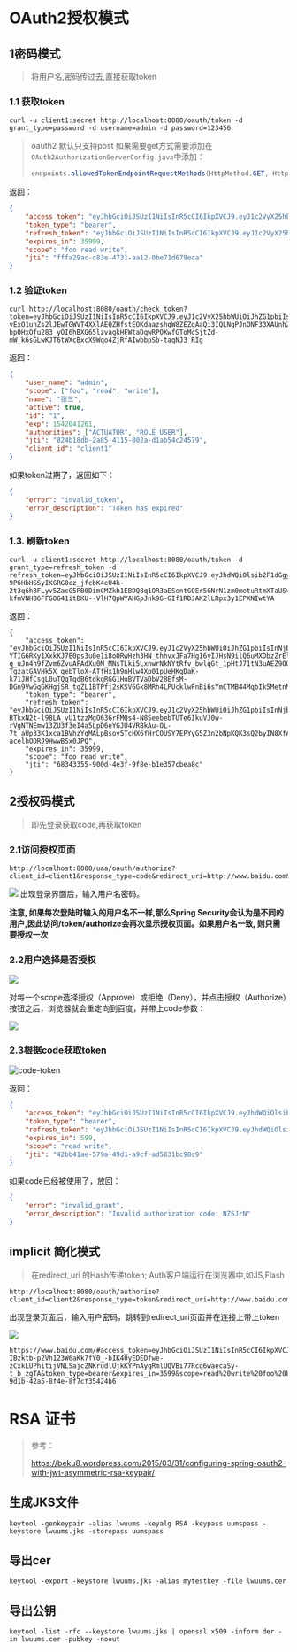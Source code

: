 # OAuth2授权模式

## 1密码模式

> 将用户名,密码传过去,直接获取token

### 1.1 获取token

```shell
curl -u client1:secret http://localhost:8080/oauth/token -d grant_type=password -d username=admin -d password=123456
```

>oauth2 默认只支持post 如果需要get方式需要添加在`OAuth2AuthorizationServerConfig.java`中添加：
>
>```java
>endpoints.allowedTokenEndpointRequestMethods(HttpMethod.GET, HttpMethod.POST);
>```

返回：

```json
{
    "access_token": "eyJhbGciOiJSUzI1NiIsInR5cCI6IkpXVCJ9.eyJ1c2VyX25hbWUiOiJhZG1pbiIsInNjb3BlIjpbImZvbyIsInJlYWQiLCJ3cml0ZSJdLCJuYW1lIjoi5byg5LiJIiwiaWQiOiIxIiwiZXhwIjoxNTQyMDA0MzEwLCJhdXRob3JpdGllcyI6WyJBQ1RVQVRPUiIsIlJPTEVfVVNFUiJdLCJqdGkiOiJmZmZhMjlhYy1jODNlLTQ3MzEtYWExMi0wYmU3MWQ2NzllY2EiLCJjbGllbnRfaWQiOiJjbGllbnQxIn0.kgMTz1dCcmzHd42ALRXEFAMgFeTRgN6alfYcvI8r-q75DaeC_f5bygf11c68-XB_X1oacq8rj5dbtHXuJRw71gf_OMjG1s8Qu_1OE-JN31BLys6nh0EE1xhSMo4zXW5FCKEkfYIEI5VE9VeHjHCFR7DjpQPsFxKY5NNj-Ru4t5oYYCyPOWhMWH_RWU68nJN1As9QIWAA0wIuJ6_k55J00mG6Z6p1geU5xRO6F-OXIghq5GkKsKPb5R2wIkDCN9XTU-bCIrIKh7o5Pq91ib_ctF9PoORKjGIx2MEfmUvDwKXpTmLwt9DLXmAJZ7nzdHE1jDHTGrjpciWC5kEOJ0gaWw",
    "token_type": "bearer",
    "refresh_token": "eyJhbGciOiJSUzI1NiIsInR5cCI6IkpXVCJ9.eyJ1c2VyX25hbWUiOiJhZG1pbiIsInNjb3BlIjpbImZvbyIsInJlYWQiLCJ3cml0ZSJdLCJhdGkiOiJmZmZhMjlhYy1jODNlLTQ3MzEtYWExMi0wYmU3MWQ2NzllY2EiLCJuYW1lIjoi5byg5LiJIiwiaWQiOiIxIiwiZXhwIjoxNTQyMDQwMjc0LCJhdXRob3JpdGllcyI6WyJBQ1RVQVRPUiIsIlJPTEVfVVNFUiJdLCJqdGkiOiI2ZmNmODBmNS03ODg2LTRhNDctOGZiZS01NTkxNTFiNDQ5MWQiLCJjbGllbnRfaWQiOiJjbGllbnQxIn0.i9JUlSzM_uPz7kVPxhobq9TYq9dQZPtKZOMZVR2C0c4qpKkQrmZJmt0FnlnnlENaGYCXBkKFtYWUVSuZQHkHwT0AdwGYQCXluU0p4qZ2jyApRuGRExfWNVaK24lPy6dE-lPS2FG0zVtPv64XoF6ikQyErRo5zrcqfU3iO33-27RjB_UT5F77mCfPRRd6rLTn8gvsESY83Vg6kYcPYVj0-ERyBiuqMFIQxdTDcsHcmBIR7JQQDghu6ClXXHsoulaij7qOLwnMsHyu7gRkqGk2I8Bat56xWJgQNh8uiKo4CYbV10ntH3ZvhwnzUjXV_3791Bgc6C8xdjzl0TnmxAKzTQ",
    "expires_in": 35999,
    "scope": "foo read write",
    "jti": "fffa29ac-c83e-4731-aa12-0be71d679eca"
}
```

### 1.2 验证token

```shell
curl http://localhost:8080/oauth/check_token?token=eyJhbGciOiJSUzI1NiIsInR5cCI6IkpXVCJ9.eyJ1c2VyX25hbWUiOiJhZG1pbiIsInNjb3BlIjpbImZvbyIsInJlYWQiLCJ3cml0ZSJdLCJuYW1lIjoi5byg5LiJIiwiaWQiOiIxIiwiZXhwIjoxNTQyMDM4ODY5LCJhdXRob3JpdGllcyI6WyJBQ1RVQVRPUiIsIlJPTEVfVVNFUiJdLCJqdGkiOiI5N2MzZWY2MC1jZTE0LTQ3ZmEtODlmOC04Y2VlYjhiZmI4ZGMiLCJjbGllbnRfaWQiOiJjbGllbnQxIn0.S-vExO1uhZs2lJEwTGWVT4XXlAEQZHfstEOKdaazshqW8ZEZgAaQi3IQLNgPJnONF33XAUnhZB2PzwVLVMkVo94q72YjbQeHIOtvtn1tWtAzE7NX3pXazjggDlFuEZkL9i4zs1aI35XQf1dlJWzElM6KbKFfxB9IScw6aZOLvRI4Ero6sHJV7H5RADaXAJGzYkRye4moSrYDfHHm_JDyc_MCHbzeRg8YbzRwwU99riKl_el-bp0HxOfu283_yOI6hBXG65lzvagkHFWtaDqwRPOKwfGToMcSjtZd-mW_k6sGLwKJT6tWXcBxcX9Wqo4ZjRfAIwbbpSb-taqNJ3_RIg
```

返回：

```json
{
	"user_name": "admin",
	"scope": ["foo", "read", "write"],
	"name": "张三",
	"active": true,
	"id": "1",
	"exp": 1542041261,
	"authorities": ["ACTUATOR", "ROLE_USER"],
	"jti": "824b18db-2a85-4115-802a-d1ab54c24579",
	"client_id": "client1"
}
```

如果token过期了，返回如下：

```json
{
	"error": "invalid_token",
	"error_description": "Token has expired"
}
```

### 1.3. 刷新token

```shell
curl -u client1:secret http://localhost:8080/oauth/token -d grant_type=refresh_token -d refresh_token=eyJhbGciOiJSUzI1NiIsInR5cCI6IkpXVCJ9.eyJhdWQiOlsib2F1dGgyLXJlc291cmNlIl0sInVzZXJfbmFtZSI6InRhbmd5eiIsInNjb3BlIjpbImJhciIsInJlYWQiXSwiYXRpIjoiZjQxNmE3NTItOTAzNy00MTRmLTlkMmYtMjVjZDdjNDNkMTUzIiwibmFtZSI6IuWUkOi_nOeFpyIsImlkIjo0LCJleHAiOjE1MTA4Mjk4MDMsImF1dGhvcml0aWVzIjpbIkFDVFVBVE9SIiwiUk9MRV9VU0VSIl0sImp0aSI6ImQ0NzU0ZDM2LThkZjItNGI0ZC05ZGFiLWJmZjdjNWFhMDhkMCIsImNsaWVudF9pZCI6ImNsaWVudDEifQ.aJWrWlSVgtp4nacSyWYzZl1BLkK9Yhl5yAMrZen13n4INcJPVoVibDsAv90YJis2IGMCCKNp7UhlWmSyj9AKgk5yx6t7I5FPk7JiaBo1O3K4h2b2Pl_OJ2QH5ni_LSBUlfHl6PEy9mCa1-9P6HbHSSyIKGRG0cz_jfcbK4eU4h-2t3q6h8FLyv5ZacG5PB0DimCMZkb1EBDQ8q1OR3aESentGOEr5GNrN1zm0metuRtmXTaUSvbtyQXyehQJjSvQbTSU4pyTCClZQ4l8Bj-kfmVNHB6FFGOG41itBKU--VlH7QpWYAHGpJnk96-GIf1RDJAK2lLRpx3y1EPXNIwtYA
```

返回：

```shell
{
	"access_token": "eyJhbGciOiJSUzI1NiIsInR5cCI6IkpXVCJ9.eyJ1c2VyX25hbWUiOiJhZG1pbiIsInNjb3BlIjpbImZvbyIsInJlYWQiLCJ3cml0ZSJdLCJuYW1lIjoi5byg5LiJIiwiaWQiOiIxIiwiZXhwIjoxNTQyMDQxNTM1LCJhdXRob3JpdGllcyI6WyJBQ1RVQVRPUiIsIlJPTEVfVVNFUiJdLCJqdGkiOiI2ODM0MzM1NS05MDBkLTRlM2YtOWY4ZS1iMWUzNTdjYmVhOGMiLCJjbGllbnRfaWQiOiJjbGllbnQxIn0.NQl-YTIG6RKy1XxkKJ7E0ps3u0e1i8oORwHzh3HN_thhvxJFa7Hg16yIJHsN9ilQ6uMXDbzZrEl44u1YcVA6BIw-q_uJn4h9fZvm6ZvuAFAdXu0M_MNsTLki5LxnwrNkNYtRfv_bwlqGt_1pHtJ71tN3uAEZ9O0NbTqZ_OyMMyCfGz-TgzatGAVHk5X_qebTloX-ATfHx1h9nHlw4Xp01pUeHKqDaK-k71JHfCsqL0uTQqTqdB6tdkqRGG1HuBVTVaDbV28EfsM-DGn9VwGqGKHgjSR_tgZL1BTPfj2sKSV6Gk8MRh4LPUcklwFnBi6sYmCTMB44MqbIk5MetnMToQ",
	"token_type": "bearer",
	"refresh_token": "eyJhbGciOiJSUzI1NiIsInR5cCI6IkpXVCJ9.eyJ1c2VyX25hbWUiOiJhZG1pbiIsInNjb3BlIjpbImZvbyIsInJlYWQiLCJ3cml0ZSJdLCJhdGkiOiI2ODM0MzM1NS05MDBkLTRlM2YtOWY4ZS1iMWUzNTdjYmVhOGMiLCJuYW1lIjoi5byg5LiJIiwiaWQiOiIxIiwiZXhwIjoxNTQyMDQwMjc0LCJhdXRob3JpdGllcyI6WyJBQ1RVQVRPUiIsIlJPTEVfVVNFUiJdLCJqdGkiOiI2ZmNmODBmNS03ODg2LTRhNDctOGZiZS01NTkxNTFiNDQ5MWQiLCJjbGllbnRfaWQiOiJjbGllbnQxIn0.aeAEC_r5ydobSPdAn0_JjSbeYPBgCkAXMhuDbPyTsJRWtRy5mzBJwLjtb9YvT5v3LYk5ic0MUTBSBElFVESNu2ACAI7BaSLVDvt2zeYiIQh_YQok9jBWFi_vpsTn5lrhZUx119vru0W9IlM-RTkxN2t-l98LA_vU1tzzMgO63GrFMQs4-N8SeebebTUTe6IkuVJ0w-rVgNTNEmw13ZU3f3eI4a5LpD6eYGJU4VRBkAu-OL-7t_aUp33K1xca1BVhzYqMALpBsoy5TcHX6fHrCOUSY7EPYyG5Z3n2bNpKQK3sQ2byIN8XfAQFfYNtXcLCo-acelhODRJ9HwwBSx0JPQ",
	"expires_in": 35999,
	"scope": "foo read write",
	"jti": "68343355-900d-4e3f-9f8e-b1e357cbea8c"
}
```

## 2授权码模式

> 即先登录获取code,再获取token

### 2.1访问授权页面

```http
http://localhost:8080/uaa/oauth/authorize?client_id=client1&response_type=code&redirect_uri=http://www.baidu.com&state=3fsdoi
```

![](https://marga8080.github.io/httpdoc/image/spring-oauth2/spring-oauth2-001.png)
出现登录界面后，输入用户名密码。

**注意, 如果每次登陆时输入的用户名不一样,那么Spring Security会认为是不同的用户,因此访问/token/authorize会再次显示授权页面。如果用户名一致, 则只需要授权一次**

### 2.2用户选择是否授权

![](https://marga8080.github.io/httpdoc/image/spring-oauth2/spring-oauth2-002.png)

对每一个scope选择授权（Approve）或拒绝（Deny），并点击授权（Authorize）按钮之后，浏览器就会重定向到百度，并带上code参数：

![](https://marga8080.github.io/httpdoc/image/spring-oauth2/spring-oauth2-003.png)

### 2.3根据code获取token

![code-token](https://marga8080.github.io/httpdoc/image/spring-oauth2/code-token.png)

返回：

```json
{
	"access_token": "eyJhbGciOiJSUzI1NiIsInR5cCI6IkpXVCJ9.eyJhdWQiOlsib2F1dGgyLXJlc291cmNlIl0sInVzZXJfbmFtZSI6InRhbmd5eiIsInNjb3BlIjpbInJlYWQiLCJ3cml0ZSJdLCJuYW1lIjoi5ZSQ6L-c54WnIiwiaWQiOjQsImV4cCI6MTUxMDg5NzgwMiwiYXV0aG9yaXRpZXMiOlsiQUNUVUFUT1IiLCJST0xFX1VTRVIiXSwianRpIjoiNDJiYjQxYWUtNTc5YS00OWQxLWE5Y2YtYWQ1ODMxYmM5OGM5IiwiY2xpZW50X2lkIjoiY2xpZW50MSJ9.X3zxxQDpi8NbiQg7HoL4sDd9tKm9u436W6vyfaUHmiatrNaUxkSOTN-SWlEDPsrhIj1OgTZAdWayu-atPx2W1-gw2PJyqfMj12dZMO73DZ326uGwJMJvUz04cxs2nuPCxU8eSWugO9QbgMu17mVauODQZ-_-BaPjEy4JZ46MP_9I7VXnz8ssmiKfqgzDYCF0BeKmdbuYTJoJhlsldTjZzQJ0wztEe4B9F8uwYgBNUDBrDqo6s7sUeIlsTz-hmAs8FO_EbIbP5WeUwp8qwS8nuiRYlt4U0b9MQxyfLRufsyPyhAQOSvy3O_XtHhVwvwipxe5X-E8iVkcBNIA7IQQ5nQ",
	"token_type": "bearer",
	"refresh_token": "eyJhbGciOiJSUzI1NiIsInR5cCI6IkpXVCJ9.eyJhdWQiOlsib2F1dGgyLXJlc291cmNlIl0sInVzZXJfbmFtZSI6InRhbmd5eiIsInNjb3BlIjpbInJlYWQiLCJ3cml0ZSJdLCJhdGkiOiI0MmJiNDFhZS01NzlhLTQ5ZDEtYTljZi1hZDU4MzFiYzk4YzkiLCJuYW1lIjoi5ZSQ6L-c54WnIiwiaWQiOjQsImV4cCI6MTUxMDkwMDgwMiwiYXV0aG9yaXRpZXMiOlsiQUNUVUFUT1IiLCJST0xFX1VTRVIiXSwianRpIjoiMDVmZWE5NmUtZjFkNC00M2YwLWFhZjItZjcyY2NjY2Y2YjYyIiwiY2xpZW50X2lkIjoiY2xpZW50MSJ9.g4klujbliwpIwCpVCmq9LFYahqq2t2um9ZeTBcy1hG5xZGpbQdNLV84pHT6nwJciE3fytN8jjQDvypa0_Ms2RaQ2NYKWq9nV9lh606MJ1dHUVsNdPfLiV1O1PK8ueu5MI88AAcxuvnCyLZDJfHzqcWhr6NV1p3DYZ_QlXwZhbV7ynhQRsiAdCFrSbyMaj2f4A4h5FSoEyIZFkicvDNmaDVImBTxy41yNAs0VTi1UOYDOXrH0gMGskR3xxQayjH_t8iqZGdejbfiuflIpioTLoyB84Gbo3TU4N64lHMJ0e5AGcRrwwnIRqBdwcYxecKIW-Znj-sD2_SdDJFMjlps_sg",
	"expires_in": 599,
	"scope": "read write",
	"jti": "42bb41ae-579a-49d1-a9cf-ad5831bc98c9"
}
```

如果code已经被使用了，放回：

```json
{
    "error": "invalid_grant",
    "error_description": "Invalid authorization code: NZ5JrN"
}
```

## implicit 简化模式

> 在redirect_uri 的Hash传递token; Auth客户端运行在浏览器中,如JS,Flash

```http
http://localhost:8080/oauth/authorize?client_id=client2&response_type=token&redirect_uri=http://www.baidu.com
```

出现登录页面后，输入用户密码，跳转到redirect_uri页面并在连接上带上token

![](https://marga8080.github.io/httpdoc/image/spring-oauth2/uri-token.png)

```http
https://www.baidu.com/#access_token=eyJhbGciOiJSUzI1NiIsInR5cCI6IkpXVCJ9.eyJ1c2VyX25hbWUiOiJhZG1pbiIsInNjb3BlIjpbInJlYWQiLCJ3cml0ZSIsImZvbyIsImJhciJdLCJuYW1lIjoi5byg5LiJIiwiaWQiOiIxIiwiZXhwIjoxNTQyMDEwODUzLCJhdXRob3JpdGllcyI6WyJBQ1RVQVRPUiIsIlJPTEVfVVNFUiJdLCJqdGkiOiJjMzVlYmY0ZC05ZDFiLTQyYTUtOGY0ZS04ZjdjZjM1NDI0YjYiLCJjbGllbnRfaWQiOiJjbGllbnQyIn0.e0cGQheRsQrcyUXzF8BXkM6wHw5Zm9VkRexKR89EmDGwZWqagGAFbpTjEnxqKIzywakgGqqAMyQPzXQQdoB2_HnDEyGOpi9hrYXutfC6Td0hAPSdXTthhQRrK4YQfuqaK914HC8trOEikneNuj0SmeZtwOnXO8NxgunSz1dq_6dvqF4JY43pTX6EzLw5sE1kYS39ThpLNd0O7AERliVMNsoIBSZ24mF1MkYmvm93XGVD-IBzktb-p2Vh123W6aKk7fY0_-bIK40yEDEDfwe-zCxkLUPhitijVNLSajcZNKrudlUjkKYPnAyqRmlUQVBi77Rcq6waecaSy-t_b_zgTA&token_type=bearer&expires_in=3599&scope=read%20write%20foo%20bar&jti=c35ebf4d-9d1b-42a5-8f4e-8f7cf35424b6
```





# RSA 证书

> 参考：
>
> https://beku8.wordpress.com/2015/03/31/configuring-spring-oauth2-with-jwt-asymmetric-rsa-keypair/

## 生成JKS文件

```shell
keytool -genkeypair -alias lwuums -keyalg RSA -keypass uumspass -keystore lwuums.jks -storepass uumspass
```
## 导出cer

```shell
keytool -export -keystore lwuums.jks -alias mytestkey -file lwuums.cer
```

## 导出公钥

```shell
keytool -list -rfc --keystore lwuums.jks | openssl x509 -inform der -in lwuums.cer -pubkey -noout
```

